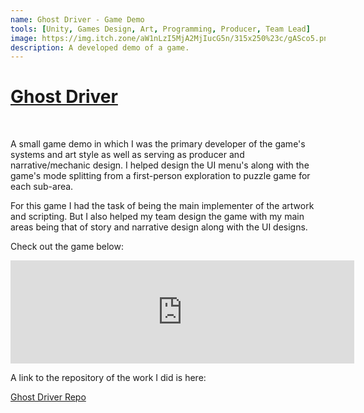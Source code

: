 ```yaml
---
name: Ghost Driver - Game Demo
tools: [Unity, Games Design, Art, Programming, Producer, Team Lead]
image: https://img.itch.zone/aW1nLzI5MjA2MjIucG5n/315x250%23c/gASco5.png
description: A developed demo of a game.
---
```


<u>Ghost Driver</u>
==============================
<br>

A small game demo in which I was the primary developer of the game's systems and art style as well as serving as producer and narrative/mechanic design. I helped design the UI menu's along with the game's mode splitting from a first-person exploration to puzzle game for each sub-area.

For this game I had the task of being the main implementer of the artwork and scripting. But I also helped my team design the game with my main areas being that of story and narrative design along with the UI designs.

Check out the game below:

<div class="itch-embeds">
<iframe frameborder="0" src="https://itch.io/embed/557159?border_width=0&amp;bg_color=222222&amp;fg_color=eeeeee&amp;link_color=aefef6&amp;border_color=363636" width="550" height="165"><a href="https://james-aaron-johnson.itch.io/ghost-driver-demo">Ghost Driver Demo by JJ, OrganicJuiceMan, Pennma</a></iframe>
</div>

A link to the repository of the work I did is here:
<p class="text-center">
<a href="https://github.com/Chi-Time/Ghost_Driver_CGP603" class="button" target="_blank">Ghost Driver Repo</a>
</p>